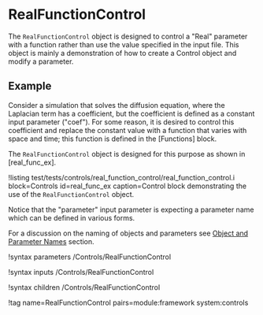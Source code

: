 # RealFunctionControl

The `RealFunctionControl` object is designed to control a "Real" parameter with a function rather
than use the value specified in the input file. This object is mainly a demonstration of how to
create a Control object and modify a parameter.

## Example

Consider a simulation that solves the diffusion equation, where the Laplacian term has a
coefficient, but the coefficient is defined as a constant input parameter ("coef"). For some
reason, it is desired to control this coefficient and replace the constant value with a function
that varies with space and time; this function is defined in the [Functions] block.

The `RealFunctionControl` object is designed for this purpose as shown in [real_func_ex].

!listing test/tests/controls/real_function_control/real_function_control.i block=Controls id=real_func_ex caption=Control block demonstrating the use of the `RealFunctionControl` object.

Notice that the "parameter" input parameter is expecting a parameter name which can be defined
in various forms.

For a discussion on the naming of objects and parameters see
[Object and Parameter Names](syntax/Controls/index.md#object-and-parameter-names) section.

!syntax parameters /Controls/RealFunctionControl

!syntax inputs /Controls/RealFunctionControl

!syntax children /Controls/RealFunctionControl

!tag name=RealFunctionControl pairs=module:framework system:controls
